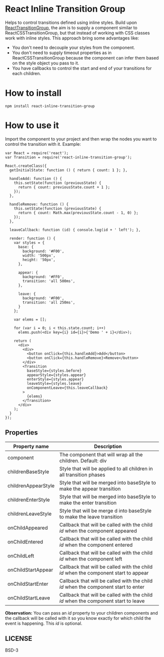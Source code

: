 # React Inline Transition Group

Helps to control transitions defined using inline styles. Build upon [ReactTransitionGroup](https://facebook.github.io/react/docs/animation.html), the aim is to supply a component similar to ReactCSSTransitionGroup, but that instead of working with CSS classes work with inline styles. This approach bring some advantages like:

* You don't need to decouple your styles from the component.
* You don't need to supply timeout properties as in ReactCSSTransitionGroup because the component can infer them based on the style object you pass to it.
* You have callbacks to control the start and end of your transitions for each children.

# How to install

    npm install react-inline-transition-group

# How to use it

Import the component to your project and then wrap the nodes you want to control the transition with it. Example:

    var React = require('react');
    var Transition = require('react-inline-transition-group');

    React.createClass({
      getInitialState: function () { return { count: 1 }; },

      handleAdd: function () {
        this.setState(function (previousState) {
          return { count: previousState.count + 1 };
        });
      },

      handleRemove: function () {
        this.setState(function (previousState) {
          return { count: Math.max(previousState.count - 1, 0) };
        });
      },

      leaveCallback: function (id) { console.log(id + ' left'); },

      render: function () {
        var styles = {
          base: {
            background: '#F00',
            width: '500px',
            height: '50px',
          },

          appear: {
            background: '#FF0',
            transition: 'all 500ms',
          },

          leave: {
            background: '#F00',
            transition: 'all 250ms',
          }
        };

        var elems = [];

        for (var i = 0; i < this.state.count; i++)
          elems.push(<div key={i} id={i}>{'Demo ' + i}</div>);

        return (
          <div>
            <div>
              <button onClick={this.handleAdd}>Add</button>
              <button onClick={this.handleRemove}>Remove</button>
            </div>
            <Transition
              baseStyle={styles.before}
              appearStyle={styles.appear}
              enterStyle={styles.appear}
              leaveStyle={styles.leave}
              onComponentLeave={this.leaveCallback}
            >
              {elems}
            </Transition>
          </div>
        );
      }
    });

## Properties

Property name | Description
------------ | -------------
component | The component that will wrap all the children. Default: div
childrenBaseStyle | Style that will be applied to all children in all transition phases
childrenAppearStyle | Style that will be merged into baseStyle to make the appear transition
childrenEnterStyle | Style that will be merged into baseStyle to make the enter transition
childrenLeaveStyle | Style that will be merge d into baseStyle to make the leave transition
onChildAppeared | Callback that will be called with the child *id* when the component appeared
onChildEntered | Callback that will be called with the child *id* when the component entered
onChildLeft | Callback that will be called with the child *id* when the component left
onChildStartAppear | Callback that will be called with the child *id* when the component start to appear
onChildStartEnter | Callback that will be called with the child *id* when the component start to enter
onChildStartLeave | Callback that will be called with the child *id* when the component start to leave

**Observation:** You can pass an *id* property to your children components and the callback will be called with it so you know exactly for which child the event is happening. This *id* is optional.

## LICENSE

BSD-3